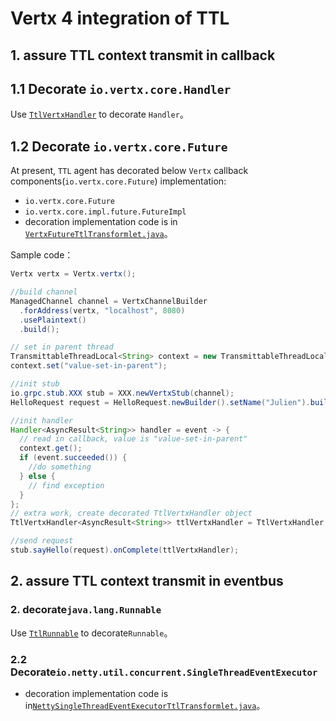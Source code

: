 #  Vertx 4 integration of TTL

## 1. assure TTL context transmit in callback 

## 1.1 Decorate `io.vertx.core.Handler`

Use [`TtlVertxHandler`](src/main/java/com/alibaba/ttl/integration/vertx4/TtlVertxHandler.java) to decorate `Handler`。

## 1.2 Decorate `io.vertx.core.Future`

At present, `TTL` agent has decorated below `Vertx` callback components(`io.vertx.core.Future`) implementation:

- `io.vertx.core.Future`
- `io.vertx.core.impl.future.FutureImpl`
- decoration implementation code is in [`VertxFutureTtlTransformlet.java`](src/main/java/com/alibaba/ttl/integration/vertx4/agent/transformlet/VertxFutureTtlTransformlet.java)。

Sample code：

```java
Vertx vertx = Vertx.vertx();

//build channel
ManagedChannel channel = VertxChannelBuilder
  .forAddress(vertx, "localhost", 8080)
  .usePlaintext()
  .build();

// set in parent thread
TransmittableThreadLocal<String> context = new TransmittableThreadLocal<>();
context.set("value-set-in-parent");

//init stub
io.grpc.stub.XXX stub = XXX.newVertxStub(channel);
HelloRequest request = HelloRequest.newBuilder().setName("Julien").build();

//init handler
Handler<AsyncResult<String>> handler = event -> {
  // read in callback, value is "value-set-in-parent"
  context.get();
  if (event.succeeded()) {
    //do something
  } else {
    // find exception
  }
};
// extra work, create decorated TtlVertxHandler object
TtlVertxHandler<AsyncResult<String>> ttlVertxHandler = TtlVertxHandler.get(handler);

//send request
stub.sayHello(request).onComplete(ttlVertxHandler);
```
## 2. assure TTL context transmit in eventbus

### 2. decorate`java.lang.Runnable`
Use [`TtlRunnable`](../../src/main/java/com/alibaba/ttl/TtlRunnable.java) to decorate`Runnable`。

### 2.2 Decorate`io.netty.util.concurrent.SingleThreadEventExecutor`

- decoration implementation code is in[`NettySingleThreadEventExecutorTtlTransformlet.java`](src/main/java/com/alibaba/ttl/integration/vertx4/agent/transformlet/NettySingleThreadEventExecutorTtlTransformlet.java)。

